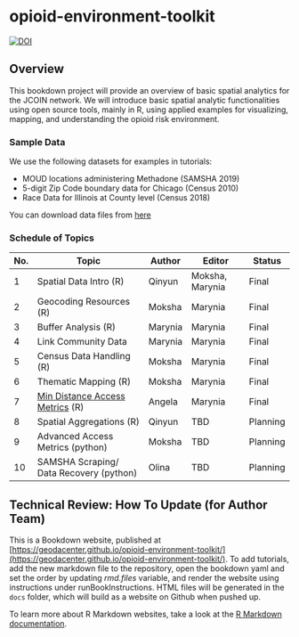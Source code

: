 # opioid-environment-toolkit
[![DOI](https://zenodo.org/badge/253884758.svg)](https://zenodo.org/badge/latestdoi/253884758)

## Overview
This bookdown project will provide an overview of basic spatial analytics for the JCOIN network. We will introduce basic spatial analytic functionalities using open source tools, mainly in R, using applied examples for visualizing, mapping, and understanding the opioid risk environment. 

### Sample Data
We use the following datasets for examples in tutorials:
- MOUD locations administering Methadone (SAMSHA 2019)
- 5-digit Zip Code boundary data for Chicago (Census 2010)
- Race Data for Illinois at County level (Census 2018)

You can download data files from [here](https://uchicago.app.box.com/folder/123662619823)

### Schedule of Topics

| No. | Topic | Author | Editor | Status  |
|---|---|---|---|---|
| 1 | Spatial Data Intro (R) | Qinyun | Moksha, Marynia  | Final  |
| 2 | Geocoding Resources (R) | Moksha  | Marynia  | Final  |
| 3 | Buffer Analysis (R) |  Marynia |  Marynia | Final |
| 4 | Link Community Data | Marynia  | Marynia  | Final  |
| 5 | Census Data Handling (R) |  Moksha |  Marynia | Final  |
| 6 | Thematic Mapping (R) |  Moksha |  Marynia | Final  |
| 7 | [Min Distance Access Metrics](https://geodacenter.github.io/opioid-environment-toolkit/centroid-access-tutorial.html) (R) | Angela  | Marynia  | Final  |
| 8 | Spatial Aggregations (R) | Qinyun | TBD  |  Planning |
| 9 | Advanced Access Metrics (python) | Moksha  | TBD |  Planning |
| 10 | SAMSHA Scraping/ Data Recovery (python)  | Olina  | TBD  | Planning  |

## Technical Review: How To Update (for Author Team)
This is a Bookdown website, published at [https://geodacenter.github.io/opioid-environment-toolkit/](https://geodacenter.github.io/opioid-environment-toolkit/). To add tutorials, add the new markdown file to the repository, open the bookdown yaml and set the order by updating _rmd.files_ variable, and render the website using instructions under runBookInstructions. HTML files will be generated in the `docs` folder, which will build as a website on Github when pushed up.

To learn more about R Markdown websites, take a look at the [R Markdown documentation](https://bookdown.org/yihui/rmarkdown/rmarkdown-site.html).
